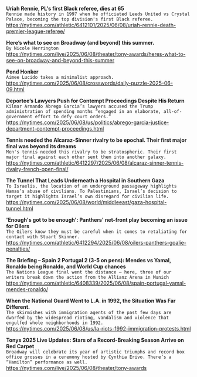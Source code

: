 **Uriah Rennie, PL's first Black referee, dies at 65**\
`Rennie made history in 1997 when he officiated Leeds United vs Crystal Palace, becoming the top division's first Black referee.`\
https://nytimes.com/athletic/6412101/2025/06/08/uriah-rennie-death-premier-league-referee/

**Here’s what to see on Broadway (and beyond) this summer.**\
`By Nicole Herrington`\
https://nytimes.com/live/2025/06/08/theater/tony-awards/heres-what-to-see-on-broadway-and-beyond-this-summer

**Pond Honker**\
`Aimee Lucido takes a minimalist approach.`\
https://nytimes.com/2025/06/08/crosswords/daily-puzzle-2025-06-09.html

**Deportee’s Lawyers Push for Contempt Proceedings Despite His Return**\
`Kilmar Armando Abrego Garcia’s lawyers accused the Trump administration of spending months “engaged in an elaborate, all-of-government effort to defy court orders.”`\
https://nytimes.com/2025/06/08/us/politics/abrego-garcia-justice-department-contempt-proceedings.html

**Tennis needed the Alcaraz-Sinner rivalry to be epochal. Their first major final was beyond its dreams**\
`Men's tennis needed this rivalry to be stratospheric. Their first major final against each other sent them into another galaxy.`\
https://nytimes.com/athletic/6412297/2025/06/08/alcaraz-sinner-tennis-rivalry-french-open-final/

**The Tunnel That Leads Underneath a Hospital in Southern Gaza**\
`To Israelis, the location of an underground passageway highlights Hamas’s abuse of civilians. To Palestinians, Israel’s decision to target it highlights Israel’s own disregard for civilian life.`\
https://nytimes.com/2025/06/08/world/middleeast/gaza-hospital-tunnel.html

**'Enough's got to be enough': Panthers' net-front play becoming an issue for Oilers**\
`The Oilers know they must be careful when it comes to retaliating for contact with Stuart Skinner.`\
https://nytimes.com/athletic/6412294/2025/06/08/oilers-panthers-goalie-penalties/

**The Briefing – Spain 2 Portugal 2 (3-5 on pens): Mendes vs Yamal, Ronaldo being Ronaldo, and World Cup chances**\
`The Nations League final went the distance – here, three of our writers break down the action from the Allianz Arena in Munich`\
https://nytimes.com/athletic/6408339/2025/06/08/spain-portugal-yamal-mendes-ronaldo/

**When the National Guard Went to L.A. in 1992, the Situation Was Far Different.**\
`The skirmishes with immigration agents of the past few days are dwarfed by the widespread rioting, vandalism and violence that engulfed whole neighborhoods in 1992.`\
https://nytimes.com/2025/06/08/us/la-riots-1992-immigration-protests.html

**Tonys 2025 Live Updates: Stars of a Record-Breaking Season Arrive on Red Carpet**\
`Broadway will celebrate its year of artistic triumphs and record box office grosses in a ceremony hosted by Cynthia Erivo. There’s a “Hamilton” performance as well.`\
https://nytimes.com/live/2025/06/08/theater/tony-awards

